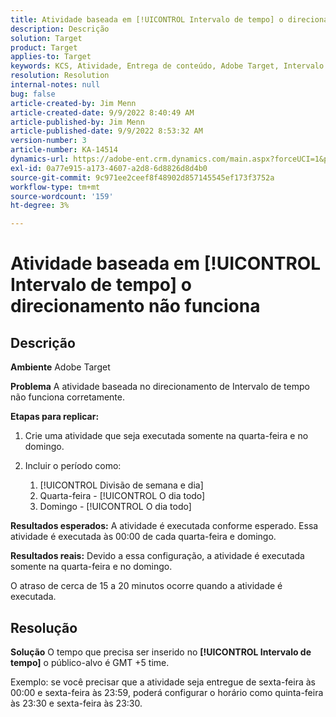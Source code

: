 ```yaml
---
title: Atividade baseada em [!UICONTROL Intervalo de tempo] o direcionamento não funciona
description: Descrição
solution: Target
product: Target
applies-to: Target
keywords: KCS, Atividade, Entrega de conteúdo, Adobe Target, Intervalo de tempo, atraso, direcionamento
resolution: Resolution
internal-notes: null
bug: false
article-created-by: Jim Menn
article-created-date: 9/9/2022 8:40:49 AM
article-published-by: Jim Menn
article-published-date: 9/9/2022 8:53:32 AM
version-number: 3
article-number: KA-14514
dynamics-url: https://adobe-ent.crm.dynamics.com/main.aspx?forceUCI=1&pagetype=entityrecord&etn=knowledgearticle&id=18e1a81a-1b30-ed11-9db1-0022480866ad
exl-id: 0a77e915-a173-4607-a2d8-6d8826d8d4b0
source-git-commit: 9c971ee2ceef8f48902d857145545ef173f3752a
workflow-type: tm+mt
source-wordcount: '159'
ht-degree: 3%

---
```


# Atividade baseada em [!UICONTROL Intervalo de tempo] o direcionamento não funciona

## Descrição


<b>Ambiente</b>
Adobe Target

<b>Problema</b>
A atividade baseada no direcionamento de Intervalo de tempo não funciona corretamente.

<b>Etapas para replicar:</b>

1. Crie uma atividade que seja executada somente na quarta-feira e no domingo.
2. Incluir o período como:

   1. [!UICONTROL Divisão de semana e dia]
   2. Quarta-feira - [!UICONTROL O dia todo]
   3. Domingo - [!UICONTROL O dia todo]




<b>Resultados esperados:</b>
A atividade é executada conforme esperado. Essa atividade é executada às 00:00 de cada quarta-feira e domingo.

<b>Resultados reais:</b>
Devido a essa configuração, a atividade é executada somente na quarta-feira e no domingo.

O atraso de cerca de 15 a 20 minutos ocorre quando a atividade é executada.


## Resolução


<b>Solução</b>
O tempo que precisa ser inserido no <b>[!UICONTROL Intervalo de tempo]</b> o público-alvo é GMT +5 time.

Exemplo: se você precisar que a atividade seja entregue de sexta-feira às 00:00 e sexta-feira às 23:59, poderá configurar o horário como quinta-feira às 23:30 e sexta-feira às 23:30.
